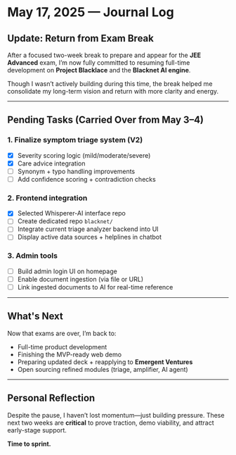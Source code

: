 # May 17, 2025 — Journal Log

## Update: Return from Exam Break

After a focused two-week break to prepare and appear for the **JEE Advanced** exam, I’m now fully committed to resuming full-time development on **Project Blacklace** and the **Blacknet AI engine**.

Though I wasn’t actively building during this time, the break helped me consolidate my long-term vision and return with more clarity and energy.

---

## Pending Tasks (Carried Over from May 3–4)

### 1. **Finalize symptom triage system** (V2)
- [x] Severity scoring logic (mild/moderate/severe)
- [x] Care advice integration
- [ ] Synonym + typo handling improvements
- [ ] Add confidence scoring + contradiction checks

### 2. **Frontend integration**
- [x] Selected Whisperer-AI interface repo
- [ ] Create dedicated repo `blacknet/`
- [ ] Integrate current triage analyzer backend into UI
- [ ] Display active data sources + helplines in chatbot

### 3. **Admin tools**
- [ ] Build admin login UI on homepage
- [ ] Enable document ingestion (via file or URL)
- [ ] Link ingested documents to AI for real-time reference

---

## What's Next

Now that exams are over, I’m back to:
- Full-time product development
- Finishing the MVP-ready web demo
- Preparing updated deck + reapplying to **Emergent Ventures**
- Open sourcing refined modules (triage, amplifier, AI agent)

---

## Personal Reflection

Despite the pause, I haven’t lost momentum—just building pressure. These next two weeks are **critical** to prove traction, demo viability, and attract early-stage support.

**Time to sprint.**
